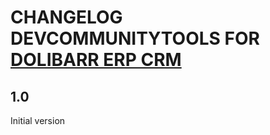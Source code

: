 # CHANGELOG DEVCOMMUNITYTOOLS FOR [DOLIBARR ERP CRM](https://www.dolibarr.org)

## 1.0

Initial version
